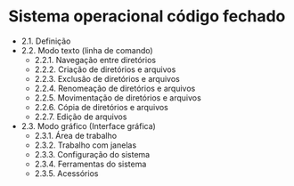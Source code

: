 # Sistema operacional código fechado
- 2.1. Definição
- 2.2. Modo texto (linha de comando)
  - 2.2.1. Navegação entre diretórios
  - 2.2.2. Criação de diretórios e arquivos
  - 2.2.3. Exclusão de diretórios e arquivos
  - 2.2.4. Renomeação de diretórios e arquivos
  - 2.2.5. Movimentação de diretórios e arquivos
  - 2.2.6. Cópia de diretórios e arquivos
  - 2.2.7. Edição de arquivos
- 2.3. Modo gráfico (Interface gráfica)
  - 2.3.1. Área de trabalho
  - 2.3.2. Trabalho com janelas
  - 2.3.3. Configuração do sistema
  - 2.3.4. Ferramentas do sistema
  - 2.3.5. Acessórios